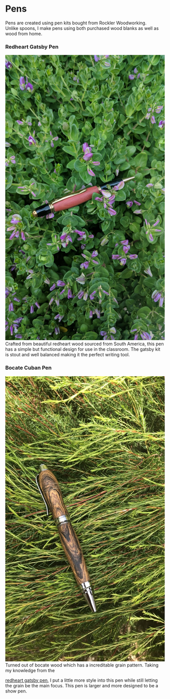 # Pens

Pens are created using pen kits bought from Rockler Woodworking.  
Unlike spoons, I make pens using both purchased wood blanks as well as wood from home. 

### Redheart Gatsby Pen
<img src="RedheartGatsbyPen.jpg" height=900 width=600>
Crafted from beautiful redheart wood sourced from South America, this pen has a simple but functional design for use in the classroom. The gatsby kit is stout and well balanced making it the perfect writing tool. 



### Bocate Cuban Pen 
<img src="BocateCubanPen.JPG" height=900 width=600>
Turned out of bocate wood which has a increditable grain pattern. Taking my knowledge from the

[redheart gatsby pen](#redheart-gatsby-pen), I put a little more style into this pen while still letting the grain be the main focus. This pen is larger and more designed to be a show pen. 
